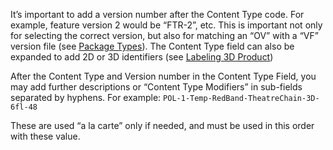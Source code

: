 It’s important to add a version number after the Content Type code.  For example, feature version 2 would be “FTR-2”, etc.  This is important not only for selecting the correct version, but also for matching an “OV” with a “VF” version file (see [Package Types](../pkgtypes/index.html)). The Content Type field can also be expanded to add 2D or 3D identifiers (see [Labeling 3D Product](../labeling3dproduct/index.html)) 

After the Content Type and Version number in the Content Type Field, you may add further descriptions or “Content Type Modifiers” in sub-fields separated by hyphens. For example: `POL-1-Temp-RedBand-TheatreChain-3D-6fl-48`

These are used “a la carte” only if needed, and must be used in this order with these value.